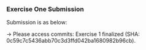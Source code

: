 ### Exercise One Submission

Submission is as below:

-> Please access commits: Exercise 1 finalized (SHA: 0c59c7c5436abb70c3d3ffd042ba1680982b96cb).
